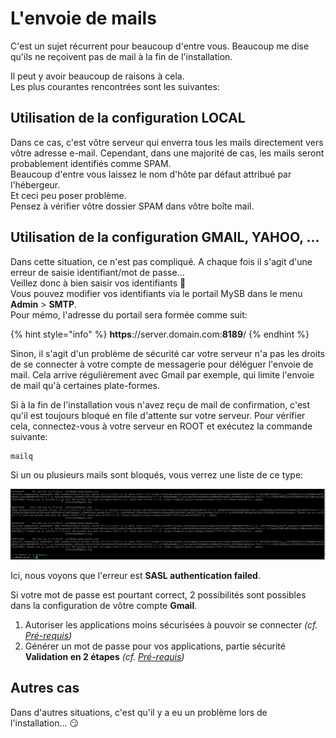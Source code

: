 # L'envoie de mails

C'est un sujet récurrent pour beaucoup d'entre vous. Beaucoup me dise qu'ils ne reçoivent pas de mail à la fin de l'installation.

Il peut y avoir beaucoup de raisons à cela.  
Les plus courantes rencontrées sont les suivantes:

## Utilisation de la configuration LOCAL

Dans ce cas, c'est vôtre serveur qui enverra tous les mails directement vers vôtre adresse e-mail. Cependant, dans une majorité de cas, les mails seront probablement identifiés comme SPAM.  
Beaucoup d'entre vous laissez le nom d'hôte par défaut attribué par l'hébergeur.  
Et ceci peu poser problème.  
Pensez à vérifier vôtre dossier SPAM dans vôtre boîte mail.

## Utilisation de la configuration GMAIL, YAHOO, ...

Dans cette situation, ce n'est pas compliqué. A chaque fois il s'agit d'une erreur de saisie identifiant/mot de passe...  
Veillez donc à bien saisir vos identifiants 🧐   
Vous pouvez modifier vos identifiants via le portail MySB dans le menu **Admin** &gt; **SMTP**.  
Pour mémo, l'adresse du portail sera formée comme suit:

{% hint style="info" %}
**https**://server.domain.com:**8189**/
{% endhint %}

Sinon, il s'agit d'un problème de sécurité car votre serveur n'a pas les droits de se connecter à votre compte de messagerie pour déléguer l'envoie de mail. Cela arrive régulièrement avec Gmail par exemple, qui limite l'envoie de mail qu'à certaines plate-formes.

Si à la fin de l'installation vous n'avez reçu de mail de confirmation, c'est qu'il est toujours bloqué en file d'attente sur votre serveur. Pour vérifier cela, connectez-vous à votre serveur en ROOT et exécutez la commande suivante:

```text
mailq
```

Si un ou plusieurs mails sont bloqués, vous verrez une liste de ce type:

![Liste de mails bloqu&#xE9;s et en attente](../.gitbook/assets/mailq.jpg)

Ici, nous voyons que l'erreur est **SASL authentication failed**.

Si votre mot de passe est pourtant correct, 2 possibilités sont possibles dans la configuration de vôtre compte **Gmail**.

1. Autoriser les applications moins sécurisées à pouvoir se connecter _\(cf._ [_Pré-requis_](https://mysb.gitbook.io/doc/~/edit/drafts/-LS9xi-gc9Grq6Zkdqn7/v/v5.3_fr/installation/pre-requis#mails)_\)_
2. Générer un mot de passe pour vos applications, partie sécurité **Validation en 2 étapes** _\(cf._ [_Pré-requis_](https://mysb.gitbook.io/doc/v/v5.3_fr/installation/pre-requis#gmail)_\)_

## Autres cas

Dans d'autres situations, c'est qu'il y a eu un problème lors de l'installation... 😏 

